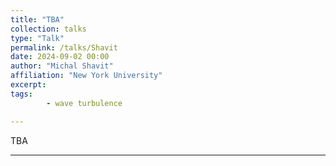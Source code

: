 ```yaml
---
title: "TBA"
collection: talks
type: "Talk"
permalink: /talks/Shavit
date: 2024-09-02 00:00
author: "Michal Shavit" 
affiliation: "New York University"
excerpt:    
tags: 
        - wave turbulence

---
```


TBA

---

